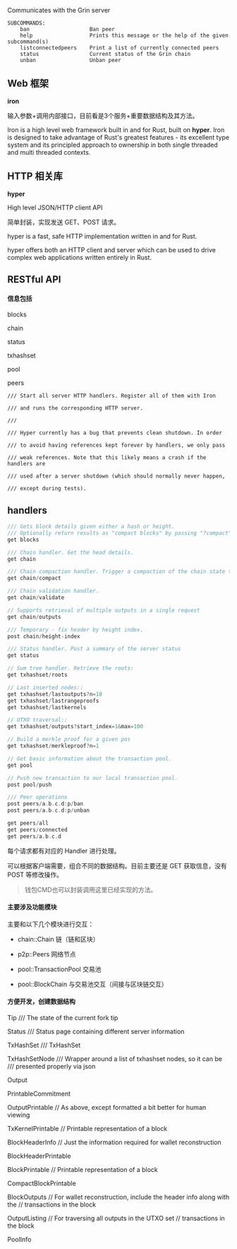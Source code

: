 Communicates with the Grin server

```
SUBCOMMANDS:
    ban                   Ban peer
    help                  Prints this message or the help of the given subcommand(s)
    listconnectedpeers    Print a list of currently connected peers
    status                Current status of the Grin chain
    unban                 Unban peer
```

## Web 框架

**iron**

输入参数+调用内部接口，目前看是3个服务+重要数据结构及其方法。

Iron is a high level web framework built in and for Rust, built on **hyper**. Iron is designed to take advantage of Rust's greatest features - its excellent type system and its principled approach to ownership in both single threaded and multi threaded contexts.

## HTTP 相关库

**hyper**

High level JSON/HTTP client API

简单封装，实现发送 GET、POST 请求。

hyper is a fast, safe HTTP implementation written in and for Rust.

hyper offers both an HTTP client and server which can be used to drive complex web applications written entirely in Rust.

## RESTful API

#### 信息包括

blocks

chain

status

txhashset

pool

peers

```
/// Start all server HTTP handlers. Register all of them with Iron

/// and runs the corresponding HTTP server.

///

/// Hyper currently has a bug that prevents clean shutdown. In order

/// to avoid having references kept forever by handlers, we only pass

/// weak references. Note that this likely means a crash if the handlers are

/// used after a server shutdown (which should normally never happen,

/// except during tests).
```

## handlers

```rust
/// Gets block details given either a hash or height.
/// Optionally return results as "compact blocks" by passing "?compact" query param GET /v1/blocks/<hash>?compact
get blocks

/// Chain handler. Get the head details.
get chain

/// Chain compaction handler. Trigger a compaction of the chain state to regain storage space.
get chain/compact

/// Chain validation handler.
get chain/validate

// Supports retrieval of multiple outputs in a single request
get chain/outputs

/// Temporary - fix header by height index.
post chain/height-index

/// Status handler. Post a summary of the server status
get status

// Sum tree handler. Retrieve the roots:
get txhashset/roots

// Last inserted nodes::
get txhashset/lastoutputs?n=10
get txhashset/lastrangeproofs
get txhashset/lastkernels

// UTXO traversal::
get txhashset/outputs?start_index=1&max=100

// Build a merkle proof for a given pos
get txhashset/merkleproof?n=1

// Get basic information about the transaction pool.
get pool

// Push new transaction to our local transaction pool.
post pool/push

/// Peer operations
post peers/a.b.c.d:p/ban
post peers/a.b.c.d:p/unban

get peers/all
get peers/connected
get peers/a.b.c.d
```

每个请求都有对应的 Handler 进行处理。

可以根据客户端需要，组合不同的数据结构。目前主要还是 GET 获取信息，没有 POST 等修改操作。

> 钱包CMD也可以封装调用这里已经实现的方法。

#### 主要涉及功能模块

主要和以下几个模块进行交互：

* chain::Chain 链（链和区块）

* p2p::Peers 网络节点

* pool::TransactionPool 交易池

* pool::BlockChain 与交易池交互（间接与区块链交互）

#### 方便开发，创建数据结构

Tip /// The state of the current fork tip

Status /// Status page containing different server information

TxHashSet /// TxHashSet

TxHashSetNode /// Wrapper around a list of txhashset nodes, so it can be /// presented properly via json

Output

PrintableCommitment

OutputPrintable // As above, except formatted a bit better for human viewing

TxKernelPrintable // Printable representation of a block

BlockHeaderInfo // Just the information required for wallet reconstruction

BlockHeaderPrintable

BlockPrintable // Printable representation of a block

CompactBlockPrintable

BlockOutputs // For wallet reconstruction, include the header info along with the // transactions in the block

OutputListing // For traversing all outputs in the UTXO set // transactions in the block

PoolInfo

